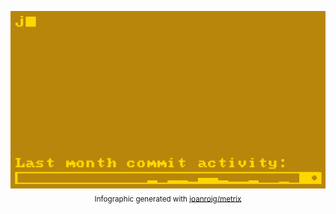 <p align="center">
  <a href="https://github.com/joanroig/metrix" title="View Metrix on GitHub">
    <img src="metrix.gif">
  </a>
  <br/>
  <sub>Infographic generated with <a href="https://github.com/joanroig/metrix">joanroig/metrix</a></sub>
</p>
